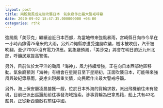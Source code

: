```yaml
---
layout: post
title: 兩股颱風或先後吹襲日本　氣象廳作出最大警戒呼籲
date: 2020-09-02 18:47:35.000000000 +08:00
categories: rthk
---
```


強颱風「美莎克」繼續迫近日本西部，為當地帶來強風暴雨，宮崎縣日向市今早在一小時內錄得75毫米的大雨，另外沖繩縣亦遭受強風吹襲，樹木被吹倒，汽車被吹翻，至少700戶沒有電力供應。氣象廳預測，「美莎克」將會在明日迫近九州北部，呼籲民眾提高警惕。

另外，目前位於太平洋的颱風「海神」，風力持續增強，正在向日本西部地區移動。氣象廳預測「海神」有機會在星期日至下星期初，正面吹襲日本，可能帶來強風與破紀錄暴雨，憂慮出現嚴重災情，向民眾作出最大警戒呼籲。

另外，海上保安廳凌晨接獲一艘，位於日本外海的貨輪求救，派出飛機前往未有發現，目前已派出巡邏船前往事發海域搜索。涉事貨輪為巴拿馬籍，船上共有43名船員，正從新西蘭啟程前往中國。
